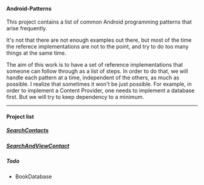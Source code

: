 #### Android-Patterns
This project contains a list of common Android programming patterns that arise frequently. 

It's not that there are not enough examples out there, but most of the time the referece implementations are not to the point, and try to do too many things at the same time.

The aim of this work is to have a set of reference implementations that someone can follow through as a list of steps. In order to do that, we will handle each pattern at a time, independent of the others, as much as possible. I realize that sometimes it won't be just possible. For example, in order to implement a Content Provider, one needs to implement a database first. But we will try to keep dependency to a minimum.
___

#### Project list
##### [SearchContacts](https://github.com/shoaibk/Android-Patterns/tree/master/Projects/SearchContacts)
##### [SearchAndViewContact](https://github.com/shoaibk/Android-Patterns/tree/master/Projects/SearchAndViewContact)


##### Todo
- BookDatabase
